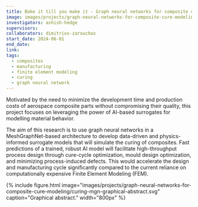 ```yaml
---
title: Bake it till you make it - Graph neural networks for composite cure modeling
image: images/projects/graph-neural-networks-for-composite-cure-modeling/curing-mgn-graphical-abstract.svg
investigators: ashish-hedge
supervisors:
collaborators: dimitrios-zarouchas
start_date: 2024-06-01
end_date:
link:
tags:
  - composites
  - manufacturing
  - finite element modeling
  - curing
  - graph neural network
---
```


<!-- excerpt start -->
Motivated by the need to minimize the development time and production costs of aerospace composite parts without compromising their quality, this project focuses on leveraging the power of AI-based surrogates for modelling material behavior.
<!-- excerpt end -->

The aim of this research is to use graph neural networks in a MeshGraphNet-based architecture to develop data-driven and physics-informed surrogate models that will simulate the curing of composites. Fast predictions of a trained, robust AI model will facilitate high-throughput process design through cure-cycle optimization, mould design optimization, and minimizing process-induced defects. This would accelerate the design and manufacturing cycle significantly compared to the current reliance on computationally expensive Finite Element Modeling (FEM).

{%
  include figure.html
  image="images/projects/graph-neural-networks-for-composite-cure-modeling/curing-mgn-graphical-abstract.svg"
  caption="Graphical abstract."
  width="800px"
%}
